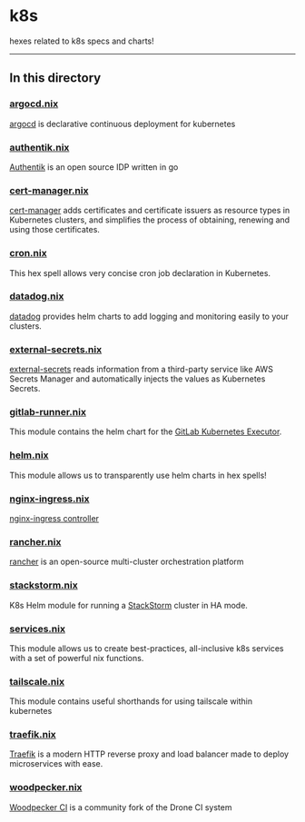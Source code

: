 # k8s

hexes related to k8s specs and charts!

---

## In this directory

### [argocd.nix](./argocd.nix)

[argocd](https://github.com/argoproj/argo-cd) is declarative continuous deployment for kubernetes

### [authentik.nix](./authentik.nix)

[Authentik](https://github.com/goauthentik/authentik) is an open source IDP written in go

### [cert-manager.nix](./cert-manager.nix)

[cert-manager](https://github.com/cert-manager/cert-manager/) adds certificates and certificate issuers as resource types in Kubernetes clusters, and simplifies the process of obtaining, renewing and using those certificates.

### [cron.nix](./cron.nix)

This hex spell allows very concise cron job declaration in Kubernetes.

### [datadog.nix](./datadog.nix)

[datadog](https://github.com/DataDog/helm-charts) provides helm charts to add logging and monitoring easily to your clusters.

### [external-secrets.nix](./external-secrets.nix)

[external-secrets](https://github.com/external-secrets/external-secrets) reads information from a third-party service like AWS Secrets Manager and automatically injects the values as Kubernetes Secrets.

### [gitlab-runner.nix](./gitlab-runner.nix)

This module contains the helm chart for the [GitLab Kubernetes Executor](https://docs.gitlab.com/runner/executors/kubernetes.html).

### [helm.nix](./helm.nix)

This module allows us to transparently use helm charts in hex spells!

### [nginx-ingress.nix](./nginx-ingress.nix)

[nginx-ingress controller](https://github.com/kubernetes/ingress-nginx)

### [rancher.nix](./rancher.nix)

[rancher](https://github.com/rancher/rancher) is an open-source multi-cluster orchestration platform

### [stackstorm.nix](./stackstorm.nix)

K8s Helm module for running a [StackStorm](https://stackstorm.com) cluster in HA mode.

### [services.nix](./services.nix)

This module allows us to create best-practices, all-inclusive k8s services with a set of powerful nix functions.

### [tailscale.nix](./tailscale.nix)

This module contains useful shorthands for using tailscale within kubernetes

### [traefik.nix](./traefik.nix)

[Traefik](https://github.com/traefik/traefik-helm-chart) is a modern HTTP reverse proxy and load balancer made to deploy microservices with ease.

### [woodpecker.nix](./woodpecker.nix)

[Woodpecker CI](https://github.com/woodpecker-ci/woodpecker) is a community fork of the Drone CI system
